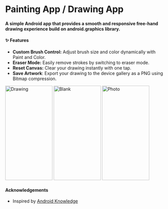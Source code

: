 # Painting App / Drawing App
#### A simple Android app that provides a smooth and responsive free-hand drawing experience build on android.graphics library.

#### ✨ Features
- **Custom Brush Control:** Adjust brush size and color dynamically with Paint and Color.
- **Eraser Mode:** Easily remove strokes by switching to eraser mode.
- **Reset Canvas:** Clear your drawing instantly with one tap.
- **Save Artwork**: Export your drawing to the device gallery as a PNG using Bitmap compression.

<img width="150" height="300" alt="Drawing" src="https://github.com/user-attachments/assets/2d632e10-ddf3-485c-98fa-5f3f3d22465e" />
<img width="150" height="300" alt="Blank" src="https://github.com/user-attachments/assets/b8573323-0384-4d4e-9a7b-7e6ee38e07d7" />
<img width="150" height="300" alt="Photo" src="https://github.com/user-attachments/assets/6cc127b0-6b67-4d20-b329-2639b2e454fe" />

#### Acknowledgements
- Inspired by [Android Knowledge](https://www.youtube.com/watch?v=hO4wPafWm6o)
